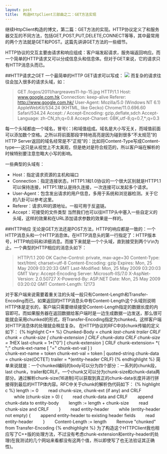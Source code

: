 ```yaml
---
layout: post
title:  构造HttpClient三部曲之二：GET方法实现
---
```



继续HttpClient构造的博文，第二篇：GET方法的实现。HTTP协议定义了和服务器交互的不同方法，包括GET,POST,PUT,DELETE,CONNECT等等，其中最常用的两个方法就是GET和POST。这篇先讲讲GET方法的一些细节。

HTTP协议的交互主要由请求和响应组成：客户端发起请求，服务端返回响应。而一个简单的HTTP请求又可以分成信息头和信息体。但对于GET来说，它的请求只有HTTP消息头而已。

##HTTP请求之GET
一个最简单的HTTP GET请求可以写成：
![][1]
而复杂的请求往往会加入很多的请求头域，如：
> GET /logos/2011/hargreaves11-hp-15.jpg HTTP/1.1 
Host: www.google.com.hk 
Connection: keep-alive 
Referer: http://www.google.com.hk/ 
User-Agent: Mozilla/5.0 (Windows NT 6.1) AppleWebKit/534.24 (KHTML, like Gecko) Chrome/11.0.696.60 Safari/534.24 
Accept: */* 
Accept-Encoding: gzip,deflate,sdch 
Accept-Language: zh-CN,zh;q=0.8 
Accept-Charset: GBK,utf-8;q=0.7,*;q=0.3

每一个头域都由一个域名，冒号(：)和域值组成。域名是大小写无关，而域值前面可以添加数个空格。之所以将前面那段字特地高亮是因为碰到很多“不太规范”的HTTP Server返回的域名经常是不“正规”的：比如将Content-Type写成Content-type—-这只是从视觉上不太美观，但是绝对是符合规范的，所以客户端在解析的时候特别要注意忽略大小写的影响。

一些典型的头域有：

* Host：指定请求资源的主机和端口
* Connection：指定连接状态，HTTP1.1和1.0协议的一个很大区别就是HTTP1.1可以保持连接，HTTP1.1默认是持久连接，一次连接可以发起多个请求。
* User-Agent：包含发出请求的用户信息，多用于系统和浏览器检测。关于它的八卦可以参考这里。
* Referer：请求URI的源地址。一般可用于反盗链。
* Accept：可接受的文件类型
当然我们也可以往HTTP头中塞入一些自定义的头域，这样的效果和在URL添加请求参数的效果是一样的。

##HTTP响应
无论是GET方法还是POST方法，HTTP的响应都是一致的：一个HTTP消息头和一个HTTP消息体。在HTTP消息头的第一行指定了：HTTP版本号，HTTP响应码和详细消息。而接下来就是一个个头域，直到接受到两个\r\n为止。一个典型的HTTP相应的消息头如下：
> HTTP/1.1 200 OK
Cache-Control: private, max-age=30
Content-Type: text/html; charset=utf-8
Content-Encoding: gzip
Expires: Mon, 25 May 2009 03:20:33 GMT
Last-Modified: Mon, 25 May 2009 03:20:03 GMT
Vary: Accept-Encoding
Server: Microsoft-IIS/7.0
X-AspNet-Version: 2.0.50727
X-Powered-By: ASP.NET
Date: Mon, 25 May 2009 03:20:02 GMT
Content-Length: 12173

对于客户端来说需要着重关注的头域一般只有Content-Length和Transfer-Encoding而已。如果返回的HTTP消息头中有Content-Length这个头域则说明HTTP体是定长的，客户端只需要继续接受Content-Length指定的数据长度的内容即可。而如果服务器在返回数据给客户端时是一边生成数据一边发送，那么很可能就会采用chunked的形式，将Transfer-Encoding指定为chunked。这样客户端对HTTP消息体的处理就会稍显复杂。
在HTTP协议的RFC中对chunk传输的定义如下：
{% highlight C++ %}
Chunked-Body   = *chunk 
                        last-chunk 
                        trailer 
                        CRLF 
       chunk          = chunk-size [ chunk-extension ] CRLF 
                        chunk-data CRLF 
       chunk-size     = 1*HEX 
       last-chunk     = 1*("0") [ chunk-extension ] CRLF 
       chunk-extension= *( ";" chunk-ext-name [ "=" chunk-ext-val ] )            
       chunk-ext-name = token 
       chunk-ext-val  = token | quoted-string 
       chunk-data     = chunk-size(OCTET) 
       trailer        = *(entity-header CRLF)
{% endhighlight %}
简单来说就是：一个chunked编码的body可以分为四个部分：一系列的chunk段，last chunk，trailer和CRLF。一个chunk又可以分为chunk-size和chunk-data两部分。通过解析chunk-size(16进制)可以获取到真正的chunk-data长度并进行拼接得到最后的HTTP体内容。RFC中关于chunk的解析伪代码如下：
{% highlight c %}
  length := 0
　　read chunk-size, chunk-ext (if any) and CRLF
　　while (chunk-size > 0) {
　　read chunk-data and CRLF
　　append chunk-data to entity-body
　　length := length + chunk-size
　　read chunk-size and CRLF
　　}
　　read entity-header
　　while (entity-header not empty) {
　　append entity-header to existing header fields
　　read entity-header
　　}
　　Content-Length := length
　　Remove "chunked" from Transfer-Encoding
{% endhighlight %}
为了构造这个HTTPClient我也相应写了C++版的处理方法，不过没有考虑chunk-extension和entity-header的处理(在我测试的几个网站来看都没有这两个值，所以即使写了也无法验证其正确性)。


[1]:/images/http_get.jpg

